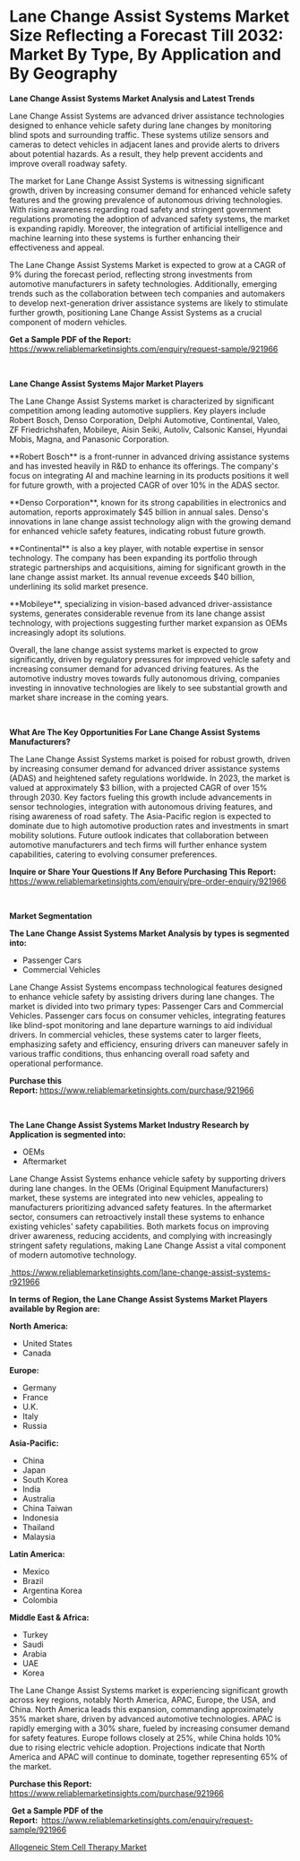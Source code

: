 <p><h1>Lane Change Assist Systems Market Size Reflecting a Forecast Till 2032: Market By Type, By Application and By Geography</h1></p><p><strong>Lane Change Assist Systems Market Analysis and Latest Trends</strong></p>
<p><p>Lane Change Assist Systems are advanced driver assistance technologies designed to enhance vehicle safety during lane changes by monitoring blind spots and surrounding traffic. These systems utilize sensors and cameras to detect vehicles in adjacent lanes and provide alerts to drivers about potential hazards. As a result, they help prevent accidents and improve overall roadway safety.</p><p>The market for Lane Change Assist Systems is witnessing significant growth, driven by increasing consumer demand for enhanced vehicle safety features and the growing prevalence of autonomous driving technologies. With rising awareness regarding road safety and stringent government regulations promoting the adoption of advanced safety systems, the market is expanding rapidly. Moreover, the integration of artificial intelligence and machine learning into these systems is further enhancing their effectiveness and appeal.</p><p>The Lane Change Assist Systems Market is expected to grow at a CAGR of 9% during the forecast period, reflecting strong investments from automotive manufacturers in safety technologies. Additionally, emerging trends such as the collaboration between tech companies and automakers to develop next-generation driver assistance systems are likely to stimulate further growth, positioning Lane Change Assist Systems as a crucial component of modern vehicles.</p></p>
<p><strong>Get a Sample PDF of the Report:&nbsp;</strong> <a href="https://www.reliablemarketinsights.com/enquiry/request-sample/921966?utm_campaign=2933&utm_medium=2&utm_source=Github&utm_content=ia&utm_term=07032025&utm_id=lane-change-assist-systems">https://www.reliablemarketinsights.com/enquiry/request-sample/921966</a></p>
<p>&nbsp;</p>
<p><strong>Lane Change Assist Systems Major Market Players</strong></p>
<p><p>The Lane Change Assist Systems market is characterized by significant competition among leading automotive suppliers. Key players include Robert Bosch, Denso Corporation, Delphi Automotive, Continental, Valeo, ZF Friedrichshafen, Mobileye, Aisin Seiki, Autoliv, Calsonic Kansei, Hyundai Mobis, Magna, and Panasonic Corporation.</p><p>**Robert Bosch** is a front-runner in advanced driving assistance systems and has invested heavily in R&D to enhance its offerings. The company's focus on integrating AI and machine learning in its products positions it well for future growth, with a projected CAGR of over 10% in the ADAS sector.</p><p>**Denso Corporation**, known for its strong capabilities in electronics and automation, reports approximately $45 billion in annual sales. Denso's innovations in lane change assist technology align with the growing demand for enhanced vehicle safety features, indicating robust future growth.</p><p>**Continental** is also a key player, with notable expertise in sensor technology. The company has been expanding its portfolio through strategic partnerships and acquisitions, aiming for significant growth in the lane change assist market. Its annual revenue exceeds $40 billion, underlining its solid market presence.</p><p>**Mobileye**, specializing in vision-based advanced driver-assistance systems, generates considerable revenue from its lane change assist technology, with projections suggesting further market expansion as OEMs increasingly adopt its solutions.</p><p>Overall, the lane change assist systems market is expected to grow significantly, driven by regulatory pressures for improved vehicle safety and increasing consumer demand for advanced driving features. As the automotive industry moves towards fully autonomous driving, companies investing in innovative technologies are likely to see substantial growth and market share increase in the coming years.</p></p>
<p>&nbsp;</p>
<p><strong>What Are The Key Opportunities For Lane Change Assist Systems Manufacturers?</strong></p>
<p><p>The Lane Change Assist Systems market is poised for robust growth, driven by increasing consumer demand for advanced driver assistance systems (ADAS) and heightened safety regulations worldwide. In 2023, the market is valued at approximately $3 billion, with a projected CAGR of over 15% through 2030. Key factors fueling this growth include advancements in sensor technologies, integration with autonomous driving features, and rising awareness of road safety. The Asia-Pacific region is expected to dominate due to high automotive production rates and investments in smart mobility solutions. Future outlook indicates that collaboration between automotive manufacturers and tech firms will further enhance system capabilities, catering to evolving consumer preferences.</p></p>
<p><strong>Inquire or Share Your Questions If Any Before Purchasing This Report:</strong> <a href="https://www.reliablemarketinsights.com/enquiry/pre-order-enquiry/921966?utm_campaign=2933&utm_medium=2&utm_source=Github&utm_content=ia&utm_term=07032025&utm_id=lane-change-assist-systems">https://www.reliablemarketinsights.com/enquiry/pre-order-enquiry/921966</a></p>
<p>&nbsp;</p>
<p><strong>Market Segmentation</strong></p>
<p><strong>The Lane Change Assist Systems Market Analysis by types is segmented into:</strong></p>
<p><ul><li>Passenger Cars</li><li>Commercial Vehicles</li></ul></p>
<p><p>Lane Change Assist Systems encompass technological features designed to enhance vehicle safety by assisting drivers during lane changes. The market is divided into two primary types: Passenger Cars and Commercial Vehicles. Passenger cars focus on consumer vehicles, integrating features like blind-spot monitoring and lane departure warnings to aid individual drivers. In commercial vehicles, these systems cater to larger fleets, emphasizing safety and efficiency, ensuring drivers can maneuver safely in various traffic conditions, thus enhancing overall road safety and operational performance.</p></p>
<p><strong>Purchase this Report:&nbsp;</strong><a href="https://www.reliablemarketinsights.com/purchase/921966?utm_campaign=2933&utm_medium=2&utm_source=Github&utm_content=ia&utm_term=07032025&utm_id=lane-change-assist-systems">https://www.reliablemarketinsights.com/purchase/921966</a></p>
<p>&nbsp;</p>
<p><strong>The Lane Change Assist Systems Market Industry Research by Application is segmented into:</strong></p>
<p><ul><li>OEMs</li><li>Aftermarket</li></ul></p>
<p><p>Lane Change Assist Systems enhance vehicle safety by supporting drivers during lane changes. In the OEMs (Original Equipment Manufacturers) market, these systems are integrated into new vehicles, appealing to manufacturers prioritizing advanced safety features. In the aftermarket sector, consumers can retroactively install these systems to enhance existing vehicles' safety capabilities. Both markets focus on improving driver awareness, reducing accidents, and complying with increasingly stringent safety regulations, making Lane Change Assist a vital component of modern automotive technology.</p></p>
<p><a href="https://www.reliablemarketinsights.com/lane-change-assist-systems-r921966?utm_campaign=2933&utm_medium=2&utm_source=Github&utm_content=ia&utm_term=07032025&utm_id=lane-change-assist-systems">&nbsp;https://www.reliablemarketinsights.com/lane-change-assist-systems-r921966</a></p>
<p><strong>In terms of Region, the Lane Change Assist Systems Market Players available by Region are:</strong></p>
<p>
    <p> <strong> North America: </strong>
        <ul>
            <li>United States</li>
            <li>Canada</li>
        </ul>
        </p> 
    <p> <strong> Europe: </strong>
        <ul>
            <li>Germany</li>
            <li>France</li>
            <li>U.K.</li>
            <li>Italy</li>
            <li>Russia</li>
        </ul>
        </p> 
    <p> <strong> Asia-Pacific: </strong>
        <ul>
            <li>China</li>
            <li>Japan</li>
            <li>South Korea</li>
            <li>India</li>
            <li>Australia</li>
            <li>China Taiwan</li>
            <li>Indonesia</li>
            <li>Thailand</li>
            <li>Malaysia</li>
        </ul>
        </p> 
    <p> <strong> Latin America: </strong>
        <ul>
            <li>Mexico</li>
            <li>Brazil</li>
            <li>Argentina Korea</li>
            <li>Colombia</li>
        </ul>
        </p> 
    <p> <strong> Middle East & Africa: </strong>
        <ul>
            <li>Turkey</li>
            <li>Saudi</li>
            <li>Arabia</li>
            <li>UAE</li>
            <li>Korea</li>
        </ul>
    </p>
    </p>
<p><p>The Lane Change Assist Systems market is experiencing significant growth across key regions, notably North America, APAC, Europe, the USA, and China. North America leads this expansion, commanding approximately 35% market share, driven by advanced automotive technologies. APAC is rapidly emerging with a 30% share, fueled by increasing consumer demand for safety features. Europe follows closely at 25%, while China holds 10% due to rising electric vehicle adoption. Projections indicate that North America and APAC will continue to dominate, together representing 65% of the market.</p></p>
<p><strong>Purchase this Report: </strong><a href="https://www.reliablemarketinsights.com/purchase/921966?utm_campaign=2933&utm_medium=2&utm_source=Github&utm_content=ia&utm_term=07032025&utm_id=lane-change-assist-systems">https://www.reliablemarketinsights.com/purchase/921966</a></p>
<p>&nbsp;<strong>Get a Sample PDF of the Report:&nbsp;&nbsp;</strong><a href="https://www.reliablemarketinsights.com/enquiry/request-sample/921966?utm_campaign=2933&utm_medium=2&utm_source=Github&utm_content=ia&utm_term=07032025&utm_id=lane-change-assist-systems">https://www.reliablemarketinsights.com/enquiry/request-sample/921966</a></p>
<p><strong></strong></p>
<p><p><a href="https://github.com/carylgrinko/Market-Research-Report-List-1/blob/main/allogeneic-stem-cell-therapy-market.md?utm_campaign=2933&utm_medium=2&utm_source=Github&utm_content=ia&utm_term=07032025&utm_id=lane-change-assist-systems">Allogeneic Stem Cell Therapy Market</a></p></p>